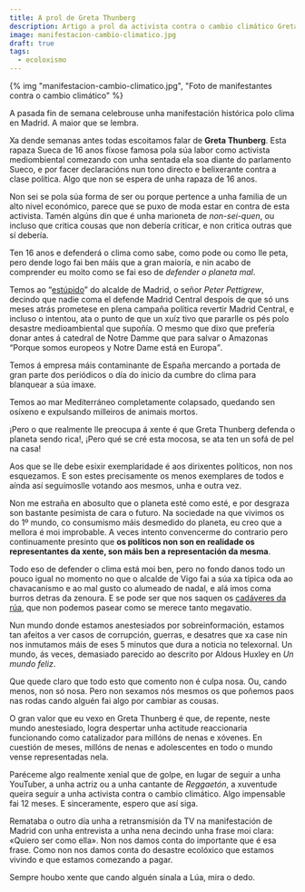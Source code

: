 ```yaml
---
title: A prol de Greta Thunberg
description: Artigo a prol da activista contra o cambio climático Greta Thunberg onde destaco todo o que pode aportar á loita contra o cambio climático
image: manifestacion-cambio-climatico.jpg
draft: true
tags:
  - ecoloxismo
---
```



{% img "manifestacion-cambio-climatico.jpg", "Foto de manifestantes contra o cambio climático" %}


A pasada fin de semana celebrouse unha manifestación histórica polo clima en Madrid. A maior que se lembra.

Xa dende semanas antes todas escoitamos falar de **Greta Thunberg**. Esta rapaza Sueca de 16 anos fíxose famosa pola súa labor como activista mediombiental comezando con unha sentada ela soa diante do parlamento Sueco, e por facer declaracións nun tono directo e belixerante contra a clase política. Algo que non se espera de unha rapaza de 16 anos.

Non sei se pola súa forma de ser ou porque pertence a unha familia de un alto nivel económico, parece que se puxo de moda estar en contra de esta activista. Tamén algúns din que é unha marioneta de *non-sei-quen*, ou incluso que critica cousas que non debería criticar, e non critica outras que sí debería.

Ten 16 anos e defenderá o clima como sabe, como pode ou como lle peta, pero dende logo fai ben máis que a gran maioría, e nin acabo de comprender eu moito como se fai eso de *defender o planeta mal*.

Temos ao <q>[estúpido](https://www.eldiario.es/sociedad/Javier-Bardem-estupidos-Trump-Almeida_0_971153374.html)</q> do alcalde de Madrid, o señor *Peter Pettigrew*, decindo que  nadie coma el defende Madrid Central despois de que só uns meses atrás prometese en plena campaña política revertir Madrid Central, e incluso o intentou, ata o punto de que un xuíz tivo que pararlle os pés polo desastre medioambiental que supoñía. O mesmo que dixo que prefería donar antes á catedral de Notre Damme que para salvar o Amazonas <q>Porque somos europeos y Notre Dame está en Europa</q>.

Temos á empresa máis contaminante de España mercando a portada de gran parte dos periódicos o día do inicio da cumbre do clima para blanquear a súa imaxe.

Temos ao mar Mediterráneo completamente colapsado, quedando sen osíxeno e expulsando milleiros de animais mortos.

¡Pero o que realmente lle preocupa á xente é que Greta Thunberg defenda o planeta sendo rica!, ¡Pero qué se cré esta mocosa, se ata ten un sofá de pel na casa!

Aos que se lle debe esixir exemplaridade é aos dirixentes políticos, non nos esquezamos. E son estes precisamente os menos exemplares de todos e aínda así seguímoslle votando aos mesmos, unha e outra vez.

Non me estraña en abosulto que o planeta esté como esté, e por desgraza son bastante pesimista de cara o futuro. Na sociedade na que vivimos os do 1º mundo, co consumismo máis desmedido do planeta, eu creo que a mellora é moi improbable. A veces intento convencerme do contrario pero continuamente presinto que **os políticos non son en realidade os representantes da xente, son máis ben a representación da mesma**.

Todo eso de defender o clima está moi ben, pero no fondo danos todo un pouco igual no momento no que o alcalde de Vigo fai a súa xa típica oda ao chavacanismo e ao mal gusto co alumeado de nadal, e alá imos coma burros detras da zenoura. E se pode ser que nos saquen os [cadáveres da rúa](https://www.eldiario.es/galicia/persona-Ayuntamiento-Vigo-alternativas-habitacionales_0_958555114.html), que non podemos pasear como se merece tanto megavatio.

Nun mundo donde estamos anestesiados por sobreinformación, estamos tan afeitos a ver casos de corrupción, guerras, e desatres que xa case nin nos inmutamos máis de eses 5 minutos que dura a noticia no telexornal. Un mundo, ás veces, demasiado parecido ao descrito por Aldous Huxley en *Un mundo feliz*.

Que quede claro que todo esto que comento non é culpa nosa. Ou, cando menos, non só nosa. Pero non sexamos nós mesmos os que poñemos paos nas rodas cando alguén fai algo por cambiar as cousas.

O gran valor que eu vexo en Greta Thunberg é que, de repente, neste mundo anestesiado,  logra despertar unha actitude reaccionaria funcionando como catalizador para millóns de nenas e xóvenes. En cuestión de meses, millóns de nenas e adolescentes en todo o mundo vense representadas nela.

Paréceme algo realmente xenial que de golpe, en lugar de seguir a unha YouTuber, a unha actriz ou a unha cantante de *Reggaetón*, a xuventude queira seguir a unha activista contra o cambio climático. Algo impensable fai 12 meses.  E sinceramente, espero que así siga.

Remataba o outro día unha a retransmisión da TV na manifestación de Madrid con unha entrevista a unha nena decindo unha frase moi clara: «Quiero ser como ella». Non nos damos conta do importante que é esa frase. Como non nos damos conta do desastre ecolóxico que estamos vivindo e que estamos comezando a pagar.

Sempre houbo xente que cando alguén sinala a Lúa, mira o dedo.
